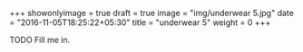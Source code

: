 +++
showonlyimage = true
draft = true
image = "img/underwear 5.jpg"
date = "2016-11-05T18:25:22+05:30"
title = "underwear 5"
weight = 0
+++

TODO Fill me in.

